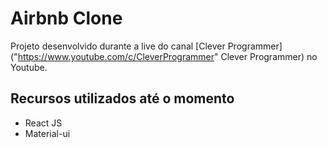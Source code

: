 # Airbnb Clone
Projeto desenvolvido durante a live do canal [Clever Programmer]("https://www.youtube.com/c/CleverProgrammer" Clever Programmer) no Youtube.

## Recursos utilizados até o momento
- React JS
- Material-ui